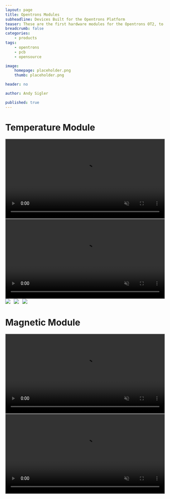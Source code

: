 ```yaml
---
layout: page
title: Opentrons Modules
subheadline: Devices Built for the Opentrons Platform
teaser: These are the first hardware modules for the Opentrons OT2, to further automation biological experiments
breadcrumb: false
categories:
    - products
tags:
    - opentrons
    - pcb
    - opensource

image:
    homepage: placeholder.png
    thumb: placeholder.png

header: no

author: Andy Sigler

published: true
---
```


# Temperature Module

<video id="vid_ot2_temp_deck" style="width:100%; height:auto; border:1px solid #aaa" width="854" height="480" controls loop muted>
  <source src="{{site.url}}/images/ot2_temp_deck.webm" type="video/webm">
  <source src="{{site.url}}/images/ot2_temp_deck.ogv" type="video/ogg">
  <source src="{{site.url}}/images/ot2_temp_deck.mp4" type="video/mp4">
</video>
<script type="text/javascript">
    var vid_ot2_temp_deck = document.getElementById('vid_ot2_temp_deck');
    vid_ot2_temp_deck.removeAttribute('controls');
    vid_ot2_temp_deck.addEventListener('canplaythrough', function(e){
        vid_ot2_temp_deck.play();
    })
</script>
<video id="vid_ot2_temp_deck_loop" style="width:100%; height:auto; border:1px solid #aaa" width="854" height="480" controls loop muted>
  <source src="{{site.url}}/images/ot2_temp_deck_loop.webm" type="video/webm">
  <source src="{{site.url}}/images/ot2_temp_deck_loop.ogv" type="video/ogg">
  <source src="{{site.url}}/images/ot2_temp_deck_loop.mp4" type="video/mp4">
</video>
<script type="text/javascript">
    var vid_ot2_temp_deck_loop = document.getElementById('vid_ot2_temp_deck_loop');
    vid_ot2_temp_deck_loop.removeAttribute('controls');
    vid_ot2_temp_deck_loop.addEventListener('canplaythrough', function(e){
        vid_ot2_temp_deck_loop.play();
    })
</script>

<img style="max-width:32%;" src="{{site.url}}/images/ot2_temp_deck_2.jpg" >
<img style="max-width:32%;margin-left:1.4%" src="{{site.url}}/images/ot2_temp_deck_3.jpg" >
<img style="max-width:32%;margin-left:1.4%" src="{{site.url}}/images/ot2_temp_deck_4.jpg" >

<br />

# Magnetic Module

<video id="vid_ot2_mag_deck" style="width:100%; height:auto; border:1px solid #aaa" width="854" height="480" controls loop muted>
  <source src="{{site.url}}/images/ot2_mag_deck.webm" type="video/webm">
  <source src="{{site.url}}/images/ot2_mag_deck.ogv" type="video/ogg">
  <source src="{{site.url}}/images/ot2_mag_deck.mp4" type="video/mp4">
</video>
<script type="text/javascript">
    var vid_ot2_mag_deck = document.getElementById('vid_ot2_mag_deck');
    vid_ot2_mag_deck.removeAttribute('controls');
    vid_ot2_mag_deck.addEventListener('canplaythrough', function(e){
        vid_ot2_mag_deck.play();
    })
</script>
<video id="vid_ot2_mag_deck_loop" style="width:100%; height:auto; border:1px solid #aaa" width="854" height="480" controls loop muted>
  <source src="{{site.url}}/images/ot2_mag_deck_loop.webm" type="video/webm">
  <source src="{{site.url}}/images/ot2_mag_deck_loop.ogv" type="video/ogg">
  <source src="{{site.url}}/images/ot2_mag_deck_loop.mp4" type="video/mp4">
</video>
<script type="text/javascript">
    var vid_ot2_mag_deck_loop = document.getElementById('vid_ot2_mag_deck_loop');
    vid_ot2_mag_deck_loop.removeAttribute('controls');
    vid_ot2_mag_deck_loop.addEventListener('canplaythrough', function(e){
        vid_ot2_mag_deck_loop.play();
    })
</script>
